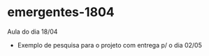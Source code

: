 # emergentes-1804

Aula do dia 18/04 
- Exemplo de pesquisa para o projeto com entrega p/ o dia 02/05